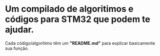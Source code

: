 # Um compilado de algoritimos e códigos para STM32 que podem te ajudar.

Cada código/algoritimo têm um **"README.md"** para explicar basicamente sua função.